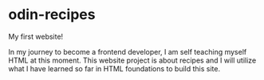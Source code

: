 # odin-recipes
My first website!

 In my journey to become a frontend developer, I am self teaching myself HTML at this moment. This website project is about recipes and I will utilize what I have learned so far in HTML foundations to build this site. 
